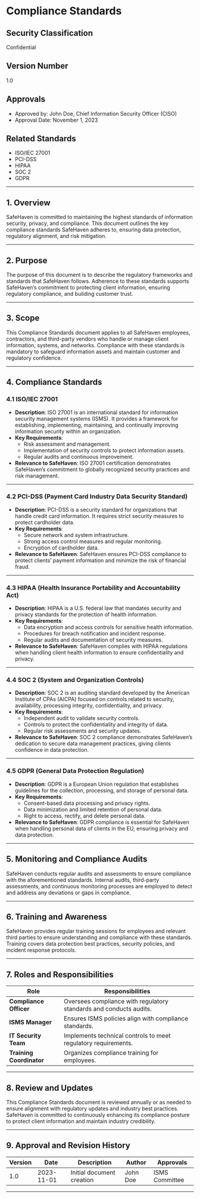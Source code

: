 # Compliance Standards

## Security Classification
Confidential

## Version Number
1.0

## Approvals
- Approved by: John Doe, Chief Information Security Officer (CISO)
- Approval Date: November 1, 2023

## Related Standards
- ISO/IEC 27001
- PCI-DSS
- HIPAA
- SOC 2
- GDPR

---

## 1. Overview

SafeHaven is committed to maintaining the highest standards of information security, privacy, and compliance. This document outlines the key compliance standards SafeHaven adheres to, ensuring data protection, regulatory alignment, and risk mitigation.

---

## 2. Purpose

The purpose of this document is to describe the regulatory frameworks and standards that SafeHaven follows. Adherence to these standards supports SafeHaven’s commitment to protecting client information, ensuring regulatory compliance, and building customer trust.

---

## 3. Scope

This Compliance Standards document applies to all SafeHaven employees, contractors, and third-party vendors who handle or manage client information, systems, and networks. Compliance with these standards is mandatory to safeguard information assets and maintain customer and regulatory confidence.

---

## 4. Compliance Standards

### 4.1 ISO/IEC 27001
- **Description**: ISO 27001 is an international standard for information security management systems (ISMS). It provides a framework for establishing, implementing, maintaining, and continually improving information security within an organization.
- **Key Requirements**:
  - Risk assessment and management.
  - Implementation of security controls to protect information assets.
  - Regular audits and continuous improvement.
- **Relevance to SafeHaven**: ISO 27001 certification demonstrates SafeHaven’s commitment to globally recognized security practices and risk management.

---

### 4.2 PCI-DSS (Payment Card Industry Data Security Standard)
- **Description**: PCI-DSS is a security standard for organizations that handle credit card information. It requires strict security measures to protect cardholder data.
- **Key Requirements**:
  - Secure network and system infrastructure.
  - Strong access control measures and regular monitoring.
  - Encryption of cardholder data.
- **Relevance to SafeHaven**: SafeHaven ensures PCI-DSS compliance to protect clients’ payment information and minimize the risk of financial fraud.

---

### 4.3 HIPAA (Health Insurance Portability and Accountability Act)
- **Description**: HIPAA is a U.S. federal law that mandates security and privacy standards for the protection of health information.
- **Key Requirements**:
  - Data encryption and access controls for sensitive health information.
  - Procedures for breach notification and incident response.
  - Regular audits and documentation of security measures.
- **Relevance to SafeHaven**: SafeHaven complies with HIPAA regulations when handling client health information to ensure confidentiality and privacy.

---

### 4.4 SOC 2 (System and Organization Controls)
- **Description**: SOC 2 is an auditing standard developed by the American Institute of CPAs (AICPA) focused on controls related to security, availability, processing integrity, confidentiality, and privacy.
- **Key Requirements**:
  - Independent audit to validate security controls.
  - Controls to protect the confidentiality and integrity of data.
  - Regular risk assessments and security updates.
- **Relevance to SafeHaven**: SOC 2 compliance demonstrates SafeHaven’s dedication to secure data management practices, giving clients confidence in data protection.

---

### 4.5 GDPR (General Data Protection Regulation)
- **Description**: GDPR is a European Union regulation that establishes guidelines for the collection, processing, and storage of personal data.
- **Key Requirements**:
  - Consent-based data processing and privacy rights.
  - Data minimization and limited retention of personal data.
  - Right to access, rectify, and delete personal data.
- **Relevance to SafeHaven**: GDPR compliance is essential for SafeHaven when handling personal data of clients in the EU, ensuring privacy and data protection.

---

## 5. Monitoring and Compliance Audits

SafeHaven conducts regular audits and assessments to ensure compliance with the aforementioned standards. Internal audits, third-party assessments, and continuous monitoring processes are employed to detect and address any deviations or gaps in compliance.

---

## 6. Training and Awareness

SafeHaven provides regular training sessions for employees and relevant third parties to ensure understanding and compliance with these standards. Training covers data protection best practices, security policies, and incident response protocols.

---

## 7. Roles and Responsibilities

| Role                   | Responsibilities                                                  |
|------------------------|-------------------------------------------------------------------|
| **Compliance Officer** | Oversees compliance with regulatory standards and conducts audits.|
| **ISMS Manager**       | Ensures ISMS policies align with compliance standards.            |
| **IT Security Team**   | Implements technical controls to meet regulatory requirements.    |
| **Training Coordinator** | Organizes compliance training for employees.                 |

---

## 8. Review and Updates

This Compliance Standards document is reviewed annually or as needed to ensure alignment with regulatory updates and industry best practices. SafeHaven is committed to continuously enhancing its compliance posture to protect client information and maintain industry credibility.

---

## 9. Approval and Revision History

| Version | Date       | Description                       | Author        | Approvals       |
|---------|------------|-----------------------------------|---------------|-----------------|
| 1.0     | 2023-11-01 | Initial document creation        | John Doe    | ISMS Committee  |

---
